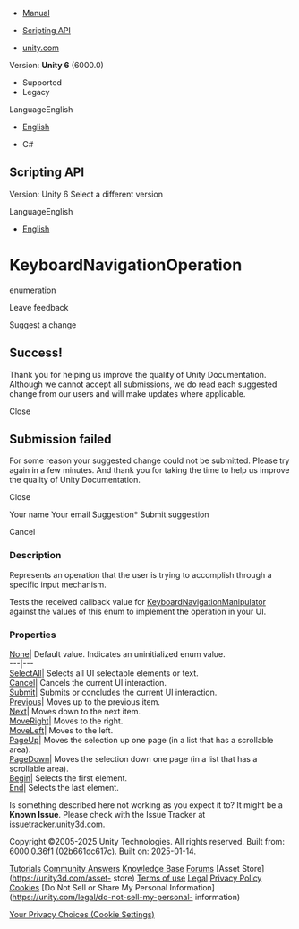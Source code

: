 [ ]()

  * [Manual](../Manual/index.html)
  * [Scripting API](../ScriptReference/index.html)

  * [unity.com](https://unity.com/)

Version: **Unity 6** (6000.0)

  * Supported
  * Legacy

LanguageEnglish

  * [English]()

  * C#

[ ](https://docs.unity3d.com)

## Scripting API

Version: Unity 6 Select a different version

LanguageEnglish

  * [English]()

# KeyboardNavigationOperation

enumeration

Leave feedback

Suggest a change

## Success!

Thank you for helping us improve the quality of Unity Documentation. Although
we cannot accept all submissions, we do read each suggested change from our
users and will make updates where applicable.

Close

## Submission failed

For some reason your suggested change could not be submitted. Please <a>try
again</a> in a few minutes. And thank you for taking the time to help us
improve the quality of Unity Documentation.

Close

Your name Your email Suggestion* Submit suggestion

Cancel

[ ]()

### Description

Represents an operation that the user is trying to accomplish through a
specific input mechanism.

Tests the received callback value for
[KeyboardNavigationManipulator](UIElements.KeyboardNavigationManipulator.html)
against the values of this enum to implement the operation in your UI.

### Properties

[None](UIElements.KeyboardNavigationOperation.None.html)|  Default value.
Indicates an uninitialized enum value.  
---|---  
[SelectAll](UIElements.KeyboardNavigationOperation.SelectAll.html)|  Selects
all UI selectable elements or text.  
[Cancel](UIElements.KeyboardNavigationOperation.Cancel.html)|  Cancels the
current UI interaction.  
[Submit](UIElements.KeyboardNavigationOperation.Submit.html)|  Submits or
concludes the current UI interaction.  
[Previous](UIElements.KeyboardNavigationOperation.Previous.html)|  Moves up to
the previous item.  
[Next](UIElements.KeyboardNavigationOperation.Next.html)|  Moves down to the
next item.  
[MoveRight](UIElements.KeyboardNavigationOperation.MoveRight.html)|  Moves to
the right.  
[MoveLeft](UIElements.KeyboardNavigationOperation.MoveLeft.html)|  Moves to
the left.  
[PageUp](UIElements.KeyboardNavigationOperation.PageUp.html)|  Moves the
selection up one page (in a list that has a scrollable area).  
[PageDown](UIElements.KeyboardNavigationOperation.PageDown.html)|  Moves the
selection down one page (in a list that has a scrollable area).  
[Begin](UIElements.KeyboardNavigationOperation.Begin.html)|  Selects the first
element.  
[End](UIElements.KeyboardNavigationOperation.End.html)|  Selects the last
element.  
  
Is something described here not working as you expect it to? It might be a
**Known Issue**. Please check with the Issue Tracker at
[issuetracker.unity3d.com](https://issuetracker.unity3d.com).

Copyright ©2005-2025 Unity Technologies. All rights reserved. Built from:
6000.0.36f1 (02b661dc617c). Built on: 2025-01-14.

[Tutorials](https://unity3d.com/learn) [Community
Answers](https://answers.unity3d.com) [Knowledge
Base](https://support.unity3d.com/hc/en-us)
[Forums](https://forum.unity3d.com) [Asset Store](https://unity3d.com/asset-
store) [Terms of use](https://docs.unity3d.com/Manual/TermsOfUse.html)
[Legal](https://unity.com/legal) [Privacy
Policy](https://unity.com/legal/privacy-policy)
[Cookies](https://unity.com/legal/cookie-policy) [Do Not Sell or Share My
Personal Information](https://unity.com/legal/do-not-sell-my-personal-
information)

[Your Privacy Choices (Cookie Settings)](javascript:void\(0\);)

